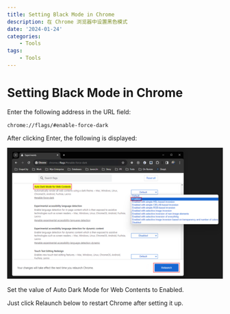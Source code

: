 ```yaml
---
title: Setting Black Mode in Chrome
description: 在 Chrome 浏览器中设置黑色模式
date: '2024-01-24'
categories:
    - Tools
tags:
    - Tools
---
```


# Setting Black Mode in Chrome

Enter the following address in the URL field:

```
chrome://flags/#enable-force-dark
```

After clicking Enter, the following is displayed:

![](https://raw.githubusercontent.com/JavenJin/blog-image/master/content/post/Tools/Setting%20Black%20Mode%20in%20Chrome/setting-blank-mode-in-chrome-1.png)

Set the value of Auto Dark Mode for Web Contents to Enabled.

Just click Relaunch below to restart Chrome after setting it up.